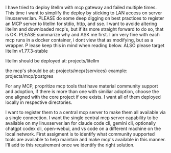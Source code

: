I have tried to deploy litellm with mcp gateway and failed multiple times. 
This time i want to simplify the deploy by sticking to LAN access on server linuxserver.lan. 
PLEASE do some deep digging on best practices to register an MCP server to litellm for stdio, http, and sse. I want to avoide altering litellm and downloaded mcp's, but if its more straight forward to do so, that is OK. 
PLEASE summarize why and ASK me first. I am very fine with each mcp runs in a docker container, i dont view that as modifying, but as a wrapper. P
lease keep this in mind when reading below. ALSO please target litellm v1.77.3-stable

litellm should be deployed at:
projects/litellm

the mcp's should be at:
projects/mcp/{services}
example:
projects/mcp/postgres

For any MCP, propritize mcp tools that have material community support and adoption, if there is more than one with similiar adoption, choose the one aligned with the core project if one exists.
I want all of them deployed locally in respective directories.

I want to register them to a central mcp server to make them all available via a single connection.
I want the single central mcp server capability to be available on my linuxserver.lan for claude code cli, gemini cli, optionally chatgpt codex cli, open-webui, and vs code on a different machine on the local network.
First assigment is to identify what community supported tools are available to help maintain and make mcp's available in this manner.
I'll add to this requirement once we identify the right solution.
